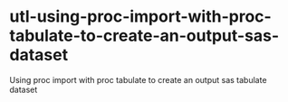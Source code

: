 # utl-using-proc-import-with-proc-tabulate-to-create-an-output-sas-dataset
Using proc import with proc tabulate to create an output sas tabulate dataset
